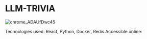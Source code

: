 # LLM-TRIVIA


![chrome_ADAUfDwc45](https://github.com/user-attachments/assets/3e4166d0-e31d-4c59-9743-c0c9d6d5e16a)


Technologies used: React, Python, Docker, Redis
Accessible online: 
